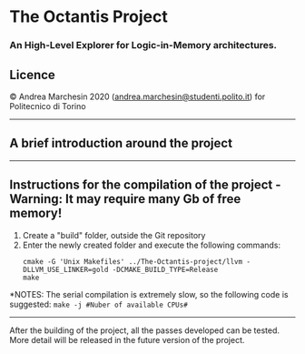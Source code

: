 # The Octantis Project
### An High-Level Explorer for Logic-in-Memory architectures.

Licence
-----------------------------------------------------------------------------------------------------
© Andrea Marchesin 2020 (andrea.marchesin@studenti.polito.it) for Politecnico di Torino

***

A brief introduction around the project
-----------------------------------------------------------------------------------------------------



***

Instructions for the compilation of the project - Warning: It may require many Gb of free memory!
-----------------------------------------------------------------------------------------------------

1. Create a "build" folder, outside the Git repository
2. Enter the newly created folder and execute the following commands:
    ```
    cmake -G 'Unix Makefiles' ../The-Octantis-project/llvm -DLLVM_USE_LINKER=gold -DCMAKE_BUILD_TYPE=Release
    make
    ```

*NOTES: The serial compilation is extremely slow, so the following code is suggested:
    `make -j #Nuber of available CPUs#`

-----------------------------------------------------------------------------------------------------

After the building of the project, all the passes developed can be tested. More detail will be released
in the future version of the project.
